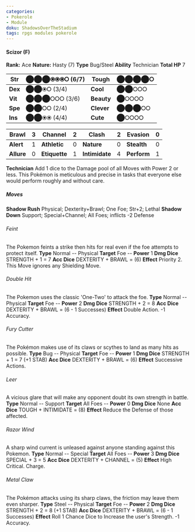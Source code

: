 ```yaml
---
categories:
- Pokerole
- Module
doku: ShadowsOverTheStadium
tags: rpgs modules pokerole
---
```

#### Scizor (F)

**Rank:** Ace
**Nature:** Hasty (7)
**Type** Bug/Steel
**Ability** Technician
**Total HP** 7

| **Str** | ⬤⬤⬤⦿⦿⦿⭘ (6/7) | **Tough** |  ⬤⬤⬤⬤⭘
|---------|---------------|-----------|--------
| **Dex** | ⬤⬤⦿⭘ (3/4) | **Cool** |  ⬤⬤⭘⭘⭘
| **Vit** | ⬤⬤⬤⭘⭘⭘ (3/6) | **Beauty** |  ⬤⭘⭘⭘⭘
| **Spe** | ⬤⬤⭘⭘ (2/4) | **Clever** |  ⬤⬤⬤⭘⭘
| **Ins** | ⬤⬤⦿⦿ (4/4) | **Cute** |  ⬤⭘⭘⭘⭘

| **Brawl** |  3 | **Channel** | 2 | **Clash** |  2 | **Evasion** | 0
|-----------|----|-------------|---|-----------|----|-------------|---
| **Alert** |  1 | **Athletic** | 0 | **Nature** | 0 | **Stealth** | 0
| **Allure** | 0 | **Etiquette** | 1 | **Intimidate** | 4 | **Perform** | 1

**Technician** Add 1 dice to the Damage pool of all Moves with Power 2 or less.
This Pokémon is meticulous and precise in tasks that everyone else would perform roughly and without care.

##### Moves

**Shadow Rush** Physical; Dexterity+Brawl; One Foe; Str+2; Lethal
**Shadow Down** Support; Special+Channel; All Foes; inflicts -2 Defense

###### Feint
The Pokemon feints a strike then hits for real even if the foe attempts to protect itself.
**Type** Normal -- Physical
**Target** Foe -- **Power** 1
**Dmg Dice** STRENGTH + 1 = 7
**Acc Dice** DEXTERITY + BRAWL = (6)
**Effect** Priority 2. This Move ignores any Shielding Move.

###### Double Hit
The Pokemon uses the classic 'One-Two' to attack the foe.
**Type** Normal -- Physical
**Target** Foe -- **Power** 2
**Dmg Dice** STRENGTH + 2 = 8
**Acc Dice** DEXTERITY + BRAWL = (6 - 1 Successes)
**Effect** Double Action. -1 Accuracy.

###### Fury Cutter
The Pokémon makes use of its claws or scythes to land as many hits as possible.
**Type** Bug -- Physical
**Target** Foe -- **Power** 1
**Dmg Dice** STRENGTH + 1 = 7 (+1 STAB)
**Acc Dice** DEXTERITY + BRAWL = (6)
**Effect** Successive Actions.

###### Leer
A vicious glare that will make any opponent doubt its own strength in battle.
**Type** Normal -- Support
**Target** All Foes -- **Power** 0
**Dmg Dice** None
**Acc Dice** TOUGH + INTIMIDATE = (8)
**Effect** Reduce the Defense of those affected.

###### Razor Wind
A sharp wind current is unleased against anyone standing against this Pokemon.
**Type** Normal -- Special
**Target** All Foes -- **Power** 3
**Dmg Dice** SPECIAL + 3 = 5
**Acc Dice** DEXTERITY + CHANNEL = (5)
**Effect** High Critical. Charge.

###### Metal Claw
The Pokémon attacks using its sharp claws, the friction may leave them even sharper.
**Type** Steel -- Physical
**Target** Foe -- **Power** 2
**Dmg Dice** STRENGTH + 2 = 8 (+1 STAB)
**Acc Dice** DEXTERITY + BRAWL = (6 - 1 Successes)
**Effect** Roll 1 Chance Dice to Increase the user's Strength. -1 Accuracy.